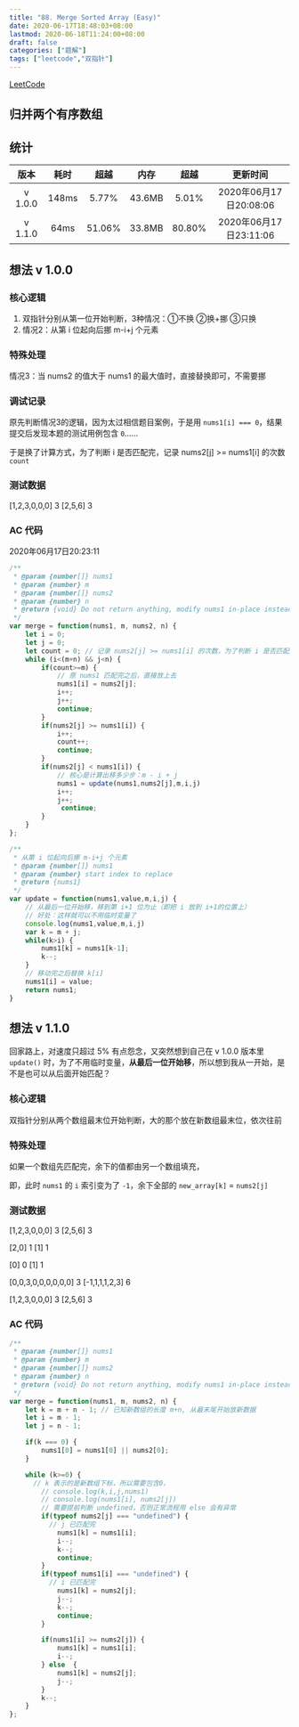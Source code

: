 ```yaml
---
title: "88. Merge Sorted Array (Easy)"
date: 2020-06-17T18:48:03+08:00
lastmod: 2020-06-18T11:24:00+08:00
draft: false
categories: ["题解"]
tags: ["leetcode","双指针"]
---
```


[LeetCode](https://leetcode.com/problems/merge-sorted-array/)

## 归并两个有序数组

## 统计

| 版本 | 耗时 | 超越 | 内存 | 超越 | 更新时间 |
| :--: | :--: | :--: |:--: |:--:  |:--: |
| v 1.0.0 | 148ms | 5.77% | 43.6MB | 5.01% | 2020年06月17日20:08:06 |
| v 1.1.0 | 64ms | 51.06% | 33.8MB | 80.80% | 2020年06月17日23:11:06 |

## 想法 v 1.0.0

### 核心逻辑

1. 双指针分别从第一位开始判断，3种情况：①不换 ②换+挪 ③只换
2. 情况2：从第 i 位起向后挪 m-i+j 个元素

### 特殊处理

情况3：当 nums2 的值大于 nums1 的最大值时，直接替换即可，不需要挪

### 调试记录

原先判断情况3的逻辑，因为太过相信题目案例，于是用 `nums1[i] === 0`，结果提交后发现本题的测试用例包含 `0`……

于是换了计算方式，为了判断 i 是否匹配完，记录 nums2[j] >= nums1[i] 的次数 `count`

### 测试数据

[1,2,3,0,0,0]
3
[2,5,6]
3

### AC 代码

2020年06月17日20:23:11

``` javascript
/**
 * @param {number[]} nums1
 * @param {number} m
 * @param {number[]} nums2
 * @param {number} n
 * @return {void} Do not return anything, modify nums1 in-place instead.
 */
var merge = function(nums1, m, nums2, n) {
    let i = 0;
    let j = 0;
    let count = 0; // 记录 nums2[j] >= nums1[i] 的次数，为了判断 i 是否匹配完
    while (i<(m+n) && j<n) {
        if(count>=m) {
            // 原 nums1 匹配完之后，直接放上去
            nums1[i] = nums2[j];
            i++;
            j++;
            continue;
        }
        if(nums2[j] >= nums1[i]) {
            i++;
            count++;
            continue;
        }
        if(nums2[j] < nums1[i]) {
            // 核心是计算出移多少步：m - i + j
            nums1 = update(nums1,nums2[j],m,i,j)
            i++;
            j++;
             continue;
        }
    }
};

/**
 * 从第 i 位起向后挪 m-i+j 个元素
 * @param {number[]} nums1
 * @param {number} start index to replace
 * @return {nums1}
 */
var update = function(nums1,value,m,i,j) {
    // 从最后一位开始移，移到第 i+1 位为止（即把 i 放到 i+1的位置上）
    // 好处：这样就可以不用临时变量了
    console.log(nums1,value,m,i,j)
    var k = m + j;
    while(k>i) {
        nums1[k] = nums1[k-1];
        k--;
    }
    // 移动完之后替换 k[i]
    nums1[i] = value;
    return nums1;
}

```

## 想法 v 1.1.0

回家路上，对速度只超过 5% 有点怨念，又突然想到自己在 v 1.0.0 版本里 `update()` 时，为了不用临时变量，**从最后一位开始移**，所以想到我从一开始，是不是也可以从后面开始匹配？

### 核心逻辑

双指针分别从两个数组最末位开始判断，大的那个放在新数组最末位，依次往前

### 特殊处理

如果一个数组先匹配完，余下的值都由另一个数组填充，

即，此时 `nums1` 的 `i` 索引变为了 `-1`，余下全部的 `new_array[k]` = `nums2[j]`

### 测试数据

[1,2,3,0,0,0]
3
[2,5,6]
3

[2,0]
1
[1]
1

[0]
0
[1]
1

[0,0,3,0,0,0,0,0,0]
3
[-1,1,1,1,2,3]
6

[1,2,3,0,0,0]
3
[2,5,6]
3

### AC 代码

``` javascript
/**
 * @param {number[]} nums1
 * @param {number} m
 * @param {number[]} nums2
 * @param {number} n
 * @return {void} Do not return anything, modify nums1 in-place instead.
 */
var merge = function(nums1, m, nums2, n) {
    let k = m + n - 1; // 已知新数组的长度 m+n, 从最末尾开始放新数据
    let i = m - 1;
    let j = n - 1;

    if(k === 0) {
        nums1[0] = nums1[0] || nums2[0];
    }

    while (k>=0) {
      // k 表示的是新数组下标，所以需要包含0，
        // console.log(k,i,j,nums1)
        // console.log(nums1[i], nums2[j])
        // 需要提前判断 undefined，否则正常流程用 else 会有异常
        if(typeof nums2[j] === "undefined") {
          // j 已匹配完
            nums1[k] = nums1[i];
            i--;
            k--;
            continue;
        }
        if(typeof nums1[i] === "undefined") {
          // i 已匹配完
            nums1[k] = nums2[j];
            j--;
            k--;
            continue;
        }

        if(nums1[i] >= nums2[j]) {
            nums1[k] = nums1[i];
            i--;
        } else  {
            nums1[k] = nums2[j];
            j--;
        }
        k--;
    }
};

```

